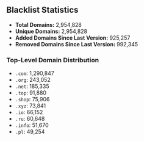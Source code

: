 ## Blacklist Statistics

- **Total Domains:** 2,954,828
- **Unique Domains:** 2,954,828
- **Added Domains Since Last Version:** 925,257
- **Removed Domains Since Last Version:** 992,345

### Top-Level Domain Distribution

-  `.com`: 1,290,847
-  `.org`: 243,052
-  `.net`: 185,335
-  `.top`: 91,880
-  `.shop`: 75,906
-  `.xyz`: 73,841
-  `.io`: 66,152
-  `.ru`: 60,648
-  `.info`: 51,670
-  `.pl`: 49,254

